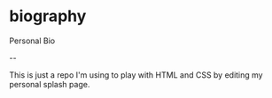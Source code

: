# biography
Personal Bio

--

This is just a repo I'm using to play with HTML and CSS by editing my personal splash page.
